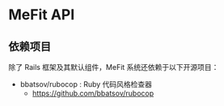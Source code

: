 # MeFit API

## 依赖项目

除了 Rails 框架及其默认组件，MeFit 系统还依赖于以下开源项目：

- bbatsov/rubocop : Ruby 代码风格检查器
  - https://github.com/bbatsov/rubocop
